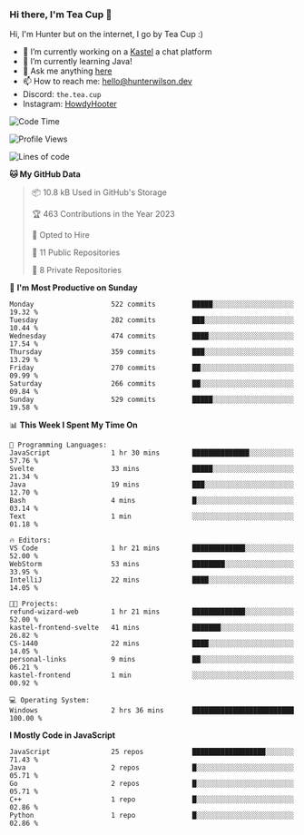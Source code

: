 ### Hi there, I'm Tea Cup 👋 

Hi, I'm Hunter but on the internet, I go by Tea Cup :)

- 🔭 I’m currently working on a [Kastel](https://github.com/Kastelll) a chat platform
- 🌱 I’m currently learning Java!
- 💬 Ask me anything [here](https://github.com/TheTeaCup/TheTeaCup/issues)
- 📫 How to reach me: [hello@hunterwilson.dev](mailto:hello@hunterwilson.dev)
- Discord: `the.tea.cup`
- Instagram: [HowdyHooter](https://instagram.com/HowdyHooter)

<!--START_SECTION:waka-->
![Code Time](http://img.shields.io/badge/Code%20Time-328%20hrs%2057%20mins-blue)

![Profile Views](http://img.shields.io/badge/Profile%20Views-6-blue)

![Lines of code](https://img.shields.io/badge/From%20Hello%20World%20I%27ve%20Written-800.5%20thousand%20lines%20of%20code-blue)

**🐱 My GitHub Data** 

> 📦 10.8 kB Used in GitHub's Storage 
 > 
> 🏆 463 Contributions in the Year 2023
 > 
> 💼 Opted to Hire
 > 
> 📜 11 Public Repositories 
 > 
> 🔑 8 Private Repositories 
 > 
📅 **I'm Most Productive on Sunday** 

```text
Monday                   522 commits         █████░░░░░░░░░░░░░░░░░░░░   19.32 % 
Tuesday                  282 commits         ███░░░░░░░░░░░░░░░░░░░░░░   10.44 % 
Wednesday                474 commits         ████░░░░░░░░░░░░░░░░░░░░░   17.54 % 
Thursday                 359 commits         ███░░░░░░░░░░░░░░░░░░░░░░   13.29 % 
Friday                   270 commits         ██░░░░░░░░░░░░░░░░░░░░░░░   09.99 % 
Saturday                 266 commits         ██░░░░░░░░░░░░░░░░░░░░░░░   09.84 % 
Sunday                   529 commits         █████░░░░░░░░░░░░░░░░░░░░   19.58 % 
```


📊 **This Week I Spent My Time On** 

```text
💬 Programming Languages: 
JavaScript               1 hr 30 mins        ██████████████░░░░░░░░░░░   57.76 % 
Svelte                   33 mins             █████░░░░░░░░░░░░░░░░░░░░   21.34 % 
Java                     19 mins             ███░░░░░░░░░░░░░░░░░░░░░░   12.70 % 
Bash                     4 mins              █░░░░░░░░░░░░░░░░░░░░░░░░   03.14 % 
Text                     1 min               ░░░░░░░░░░░░░░░░░░░░░░░░░   01.18 % 

🔥 Editors: 
VS Code                  1 hr 21 mins        █████████████░░░░░░░░░░░░   52.00 % 
WebStorm                 53 mins             ████████░░░░░░░░░░░░░░░░░   33.95 % 
IntelliJ                 22 mins             ████░░░░░░░░░░░░░░░░░░░░░   14.05 % 

🐱‍💻 Projects: 
refund-wizard-web        1 hr 21 mins        █████████████░░░░░░░░░░░░   52.00 % 
kastel-frontend-svelte   41 mins             ███████░░░░░░░░░░░░░░░░░░   26.82 % 
CS-1440                  22 mins             ████░░░░░░░░░░░░░░░░░░░░░   14.05 % 
personal-links           9 mins              ██░░░░░░░░░░░░░░░░░░░░░░░   06.21 % 
kastel-frontend          1 min               ░░░░░░░░░░░░░░░░░░░░░░░░░   00.92 % 

💻 Operating System: 
Windows                  2 hrs 36 mins       █████████████████████████   100.00 % 
```

**I Mostly Code in JavaScript** 

```text
JavaScript               25 repos            ██████████████████░░░░░░░   71.43 % 
Java                     2 repos             █░░░░░░░░░░░░░░░░░░░░░░░░   05.71 % 
Go                       2 repos             █░░░░░░░░░░░░░░░░░░░░░░░░   05.71 % 
C++                      1 repo              █░░░░░░░░░░░░░░░░░░░░░░░░   02.86 % 
Python                   1 repo              █░░░░░░░░░░░░░░░░░░░░░░░░   02.86 % 
```




<!--END_SECTION:waka-->
